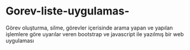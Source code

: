 # Gorev-liste-uygulamas-
Görev oluşturma, silme, görevler içerisinde arama yapan ve yapılan işlemlere göre uyarılar veren bootstrap ve javascript ile yazılmış bir web uygulaması
